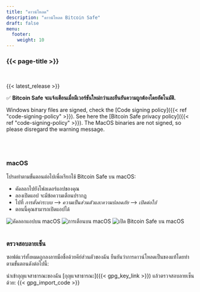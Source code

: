 ```yaml
---
title: "ดาวน์โหลด"
description: "ดาวน์โหลด Bitcoin Safe"
draft: false
menu:
  footer:
    weight: 10
---
```


### {{< page-title >}} 

<br>

{{< latest_release >}}


✅ **Bitcoin Safe จะแจ้งเตือนเมื่อมีเวอร์ชันใหม่กว่าและยืนยันความถูกต้องโดยอัตโนมัติ.**


Windows binary files are signed, check the [Code signing policy]({{< ref "code-signing-policy" >}}). See here the   [Bitcoin Safe privacy policy]({{< ref "code-signing-policy" >}}).  The  MacOS binaries are not signed, so please disregard the warning message.

<br>
<br>

###  macOS 

โปรดทำตามขั้นตอนต่อไปเพื่อเรียกใช้ Bitcoin Safe บน macOS:
- คัดลอกไปยังโฟลเดอร์แอปของคุณ
- ลองเปิดแอป จะมีข้อความเตือนปรากฏ
- ไปที่ *การตั้งค่าระบบ* --> *ความเป็นส่วนตัวและความปลอดภัย* --> *เปิดต่อไป*
- ตอนนี้คุณสามารถเปิดแอปได้


<img src="/images/mac/copy-app.png" alt="คัดลอกแอปบน macOS"   /> 
<img src="/images/mac/warning.png" alt="การเตือนบน macOS"   /> 
<img src="/images/mac/disable.png" alt="เปิด Bitcoin Safe บน macOS"   /> 

<br>
<br>

###  ตรวจสอบลายเซ็น

ซอฟต์แวร์ทั้งหมดถูกลงลายมือชื่อด้วยคีย์ส่วนตัวของฉัน ยืนยันว่าการดาวน์โหลดเป็นของแท้โดยทำตามขั้นตอนดังต่อไปนี้:

นำเข้ากุญแจสาธารณะของฉัน [กุญแจสาธารณะ]({{< gpg_key_link >}}) แล้วตรวจสอบลายเซ็นด้วย:
{{< gpg_import_code >}}


<br> 
<br>


<!-- ### Alternative install  via pip  on Mac, Linux, or Windows 
PyPi: https://pypi.org/project/bitcoin-safe/
python -m pip install bitcoin-safe
python -m bitcoin_safe
-->